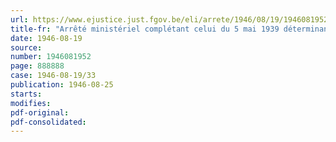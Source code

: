 ```yaml
---
url: https://www.ejustice.just.fgov.be/eli/arrete/1946/08/19/1946081952/justel
title-fr: "Arrêté ministériel complétant celui du 5 mai 1939 déterminant les catégories d'ouvriers ou travailleurs assimilés exposés à contracter une maladie professionnelle donnant droit à réparation"
date: 1946-08-19
source:
number: 1946081952
page: 888888
case: 1946-08-19/33
publication: 1946-08-25
starts:
modifies:
pdf-original:
pdf-consolidated:
---
```


